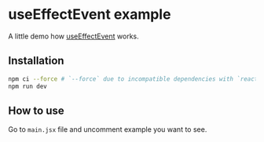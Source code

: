 # useEffectEvent example

A little demo how [useEffectEvent](https://react.dev/learn/separating-events-from-effects) works.

## Installation

```bash
npm ci --force # `--force` due to incompatible dependencies with `react@experimental`.
npm run dev
```

## How to use

Go to `main.jsx` file and uncomment example you want to see.
